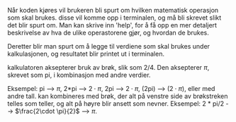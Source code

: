 Når koden kjøres vil brukeren bli spurt om hvilken matematisk operasjon som skal brukes. 
disse vil komme opp i terminalen, og må bli skrevet slikt det blir spurt om. Man kan 
skrive inn 'help', for å få opp en mer detaljert beskrivelse av hva de ulike operastorene 
gjør, og hvordan de brukes. 

Deretter blir man spurt om å legge til verdiene som skal brukes under kalkulasjonen, og
resultatet blir printet ut i terminalen.

kalkulatoren aksepterer bruk av brøk, slik som 2/4. Den aksepterer $\pi$, skrevet
som pi, i kombinasjon med andre verdier. 

Eksempel: pi --> $\pi$, 2*pi --> $2 \cdot \pi$, 2pi --> $2 \cdot \pi$, 
(2pi) --> $(2 \cdot \pi)$, eller med andre tall. kan kombineres med brøk, der alt på venstre side
av brøkstreken telles som teller, og alt på høyre blir ansett som nevner. Eksempel: 
2 * pi/2 --> $\frac{2\cdot \pi}{2}$ --> $\pi$.

